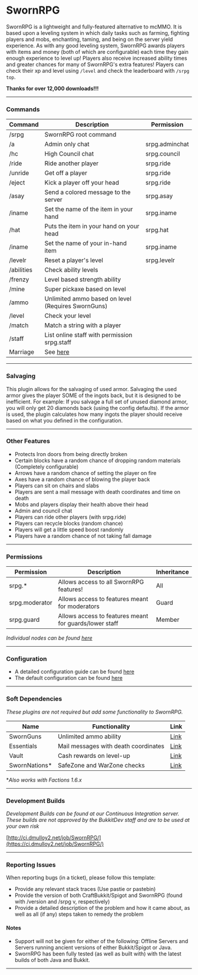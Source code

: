 # SwornRPG
SwornRPG is a lightweight and fully-featured alternative to mcMMO. It is based upon a leveling system in which daily tasks such as farming, fighting players and mobs, enchanting, taming, and being on the server yield experience. As with any good leveling system, SwornRPG awards players with items and money (both of which are configurable) each time they gain enough experience to level up! Players also receive increased ability times and greater chances for many of SwornRPG's extra features! Players can check their xp and level using ````/level```` and check the leaderboard with ````/srpg top````.

**Thanks for over 12,000 downloads!!!** 

----

### Commands
| Command | Description | Permission |
|---------|-------------|------------|
|/srpg|SwornRPG root command||
|/a|Admin only chat|srpg.adminchat|
|/hc|High Council chat|srpg.council|
|/ride|Ride another player|srpg.ride|
|/unride|Get off a player|srpg.ride|
|/eject|Kick a player off your head|srpg.ride|
|/asay|Send a colored message to the server|srpg.asay|
|/iname|Set the name of the item in your hand|srpg.iname|
|/hat|Puts the item in your hand on your head|srpg.hat|
|/iname|Set the name of your in-hand item|srpg.iname|
|/levelr|Reset a player's level|srpg.levelr|
|/abilities|Check ability levels||
|/frenzy|Level based strength ability||
|/mine|Super pickaxe based on level||
|/ammo|Unlimited ammo based on level (Requires SwornGuns)||
|/level|Check your level||
|/match|Match a string with a player||
|/staff|List online staff with permission srpg.staff||
|Marriage|See [here](http://dev.bukkit.org/bukkit-plugins/swornrpg/pages/marriage/)|

----

### Salvaging
This plugin allows for the salvaging of used armor. Salvaging the used armor gives the player SOME of the ingots back, but it is designed to be inefficient. For example: If you salvage a full set of unused diamond armor, you will only get 20 diamonds back (using the config defaults). If the armor is used, the plugin calculates how many ingots the player should receive based on what you defined in the configuration.

----

### Other Features
* Protects Iron doors from being directly broken
* Certain blocks have a random chance of dropping random materials (Completely configurable)
* Arrows have a random chance of setting the player on fire
* Axes have a random chance of blowing the player back
* Players can sit on chairs and slabs
* Players are sent a mail message with death coordinates and time on death
* Mobs and players display their health above their head
* Admin and council chat
* Players can ride other players (with srpg.ride)
* Players can recycle blocks (random chance)
* Players will get a little speed boost randomly
* Players have a random chance of not taking fall damage

----

### Permissions
| Permission | Description | Inheritance |
|------------|-------------|-------------|
|srpg.*|Allows access to all SwornRPG features!|All|
|srpg.moderator|Allows access to features meant for moderators|Guard|
|srpg.guard|Allows access to features meant for guards/lower staff|Member|
_Individual nodes can be found [here](https://github.com/dmulloy2/SwornRPG/blob/master/src/main/resources/plugin.yml)_

----

### Configuration
* A detailed configuration guide can be found [here](http://dev.bukkit.org/bukkit-plugins/swornrpg/pages/sworn-rpg-configuration/)
* The default configuration can be found [here](https://github.com/dmulloy2/SwornRPG/blob/master/src/main/resources/config.yml)

----

### Soft Dependencies
_These plugins are not required but add some functionality to SwornRPG._

| Name | Functionality | Link |
|------|---------------|------|
| SwornGuns | Unlimited ammo ability | [Link](https://ci.dmulloy2.net/job/SwornGuns/) |
| Essentials | Mail messages with death coordinates | [Link](http://dev.bukkit.org/bukkit-plugins/essentials/) |
| Vault | Cash rewards on level-up | [Link](http://dev.bukkit.org/bukkit-plugins/vault/) |
| SwornNations* | SafeZone and WarZone checks | [Link](https://ci.dmulloy2.net/job/SwornNations/) 

*_Also works with Factions 1.6.x_

----

### Development Builds
_Development Builds can be found at our Continuous Integration server. These builds are not approved by the BukkitDev staff and are to be used at your own risk_

[http://ci.dmulloy2.net/job/SwornRPG/](https://ci.dmulloy2.net/job/SwornRPG/)

----

### Reporting Issues
When reporting bugs (in a ticket), please follow this template:
* Provide any relevant stack traces (Use pastie or pastebin)
* Provide the version of both CraftBukkit/Spigot and SwornRPG (found with /version and /srpg v, respectively)
* Provide a detailed description of the problem and how it came about, as well as all (if any) steps taken to remedy the problem

#### Notes
* Support will not be given for either of the following: Offline Servers and Servers running ancient versions of either Bukkit/Spigot or Java.
* SwornRPG has been fully tested (as well as built with) with the latest builds of both Java and Bukkit.

----
